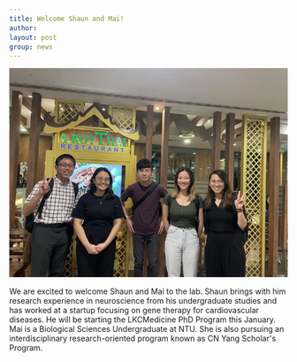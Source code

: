 ```yaml
---
title: Welcome Shaun and Mai!
author: 
layout: post
group: news
---
```

 <img src="/static/img/news/ShaunMai.jpg"  class="img-fluid">

We are excited to welcome Shaun and Mai to the lab. 
Shaun brings with him research experience in neuroscience from his undergraduate studies and has worked at a startup focusing on gene therapy for cardiovascular diseases. 
He will be starting the LKCMedicine PhD Program this January. 
Mai is a Biological Sciences Undergraduate at NTU. She is also pursuing an interdisciplinary research-oriented program known as CN Yang Scholar's Program.
